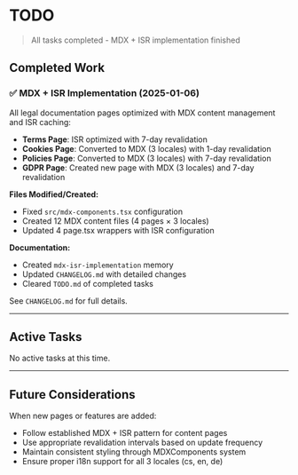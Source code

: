 # TODO

> All tasks completed - MDX + ISR implementation finished

## Completed Work

### ✅ MDX + ISR Implementation (2025-01-06)

All legal documentation pages optimized with MDX content management and ISR caching:

- **Terms Page**: ISR optimized with 7-day revalidation
- **Cookies Page**: Converted to MDX (3 locales) with 1-day revalidation
- **Policies Page**: Converted to MDX (3 locales) with 7-day revalidation
- **GDPR Page**: Created new page with MDX (3 locales) and 7-day revalidation

**Files Modified/Created:**
- Fixed `src/mdx-components.tsx` configuration
- Created 12 MDX content files (4 pages × 3 locales)
- Updated 4 page.tsx wrappers with ISR configuration

**Documentation:**
- Created `mdx-isr-implementation` memory
- Updated `CHANGELOG.md` with detailed changes
- Cleared `TODO.md` of completed tasks

See `CHANGELOG.md` for full details.

---

## Active Tasks

No active tasks at this time.

---

## Future Considerations

When new pages or features are added:
- Follow established MDX + ISR pattern for content pages
- Use appropriate revalidation intervals based on update frequency
- Maintain consistent styling through MDXComponents system
- Ensure proper i18n support for all 3 locales (cs, en, de)
